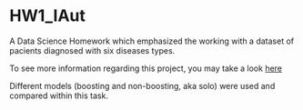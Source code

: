 # HW1_IAut

A Data Science Homework which emphasized the working with a dataset of pacients diagnosed with six diseases types.

To see more information regarding this project, you may take a look [here](https://github.com/CatalinACS/HW1_IAut/edit/main/Machine_Learning_Homework_1.pdf)

Different models (boosting and non-boosting, aka solo) were used and compared within this task.
